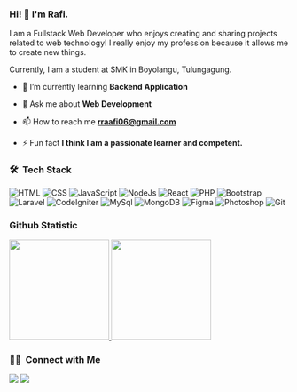 ### Hi! 👋 I'm Rafi.

I am a Fullstack Web Developer who enjoys creating and sharing projects related to web technology! I really enjoy my profession because it allows me to create new things.

Currently, I am a student at SMK in Boyolangu, Tulungagung.

- 🌱 I’m currently learning **Backend Application**

- 💬 Ask me about **Web Development**

- 📫 How to reach me **rraafi06@gmail.com**

- ⚡ Fun fact **I think I am a passionate learner and competent.**

### 🛠 &nbsp;Tech Stack
![HTML](https://img.shields.io/badge/-HTML-05122A?style=flat&logo=HTML5)
![CSS](https://img.shields.io/badge/-CSS-05122A?style=flat&logo=CSS3&logoColor=1572B6)
![JavaScript](https://img.shields.io/badge/-JavaScript-05122A?style=flat&logo=javascript)
![NodeJs](https://img.shields.io/badge/-NodeJs-05122A?style=flat&logo=nodedotjs)
![React](https://img.shields.io/badge/-React-05122A?style=flat&logo=react)
![PHP](https://img.shields.io/badge/-PHP-05122A?style=flat&logo=php)
![Bootstrap](https://img.shields.io/badge/-Bootstrap-05122A?style=flat&logo=bootstrap&logoColor=563D7C)
![Laravel](https://img.shields.io/badge/-Laravel-05122A?style=flat&logo=laravel)
![CodeIgniter](https://img.shields.io/badge/-CodeIgniter-05122A?style=flat&logo=codeigniter)
![MySql](https://img.shields.io/badge/-MySql-05122A?style=flat&logo=mysql)
![MongoDB](https://img.shields.io/badge/-MongoDB-05122A?style=flat&logo=mongodb)
![Figma](https://img.shields.io/badge/-Figma-05122A?style=flat&logo=figma)
![Photoshop](https://img.shields.io/badge/-Photoshop-05122A?style=flat&logo=adobe-photoshop)
![Git](https://img.shields.io/badge/-Git-05122A?style=flat&logo=git)
  
### Github Statistic
<p align="left">
<a href="https://github.com/raaf17">
  <img height="180em" src="https://github-readme-stats-eight-theta.vercel.app/api?username=raaf17&show_icons=true&theme=algolia&include_all_commits=true&count_private=true"/>
  <img height="180em" src="https://github-readme-stats-eight-theta.vercel.app/api/top-langs/?username=raaf17&layout=compact&langs_count=8&theme=algolia"/>
</a>
</p>

### 🤝🏻 &nbsp;Connect with Me

<p>
<a href="https://www.linkedin.com/in/muhammad-raafii/"><img src="https://img.shields.io/badge/-Muhammad%20Rafi-0072b1?style=flat&logo=Linkedin&logoColor=white"/></a>
<a href="mailto:rraafi06@gmail.com"><img src="https://img.shields.io/badge/-rraafi06@gmail.com-BB001B?style=flat&logo=Gmail&logoColor=white"/></a>
</p>
